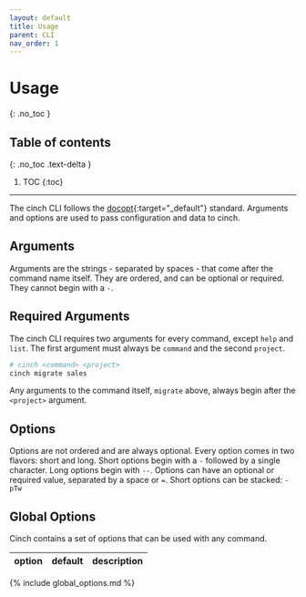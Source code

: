```yaml
---
layout: default
title: Usage
parent: CLI
nav_order: 1
---
```


# Usage
{: .no_toc }

## Table of contents
{: .no_toc .text-delta }

1. TOC
{:toc}
----

The cinch CLI follows the [docopt](http://docopt.org/){:target="_default"} standard. Arguments and options
are used to pass configuration and data to cinch.

## Arguments

Arguments are the strings - separated by spaces - that come after the command name itself. They are
ordered, and can be optional or required. They cannot begin with a `-`.

## Required Arguments

The cinch CLI requires two arguments for every command, except `help` and `list`. The first argument must always
be `command` and the second `project`.

```bash
# cinch <command> <project>
cinch migrate sales
```

Any arguments to the command itself, `migrate` above, always begin after the `<project>` argument.

## Options

Options are not ordered and are always optional. Every option comes in two flavors: short and long. Short options
begin with a `-` followed by a single character. Long options begin with `--`. Options can have an optional
or required value, separated by a space or `=`. Short options can be stacked: `-pTw`

## Global Options

Cinch contains a set of options that can be used with any command.  

| option                  | default                   | description                                                                                                                               |
|-------------------------|---------------------------|-------------------------------------------------------------------------------------------------------------------------------------------|
{% include global_options.md %}
